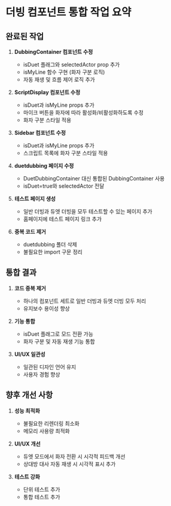 # 더빙 컴포넌트 통합 작업 요약

## 완료된 작업

1. **DubbingContainer 컴포넌트 수정**
   - isDuet 플래그와 selectedActor prop 추가
   - isMyLine 함수 구현 (화자 구분 로직)
   - 자동 재생 및 흐름 제어 로직 추가

2. **ScriptDisplay 컴포넌트 수정**
   - isDuet과 isMyLine props 추가
   - 마이크 버튼을 화자에 따라 활성화/비활성화하도록 수정
   - 화자 구분 스타일 적용

3. **Sidebar 컴포넌트 수정**
   - isDuet과 isMyLine props 추가
   - 스크립트 목록에 화자 구분 스타일 적용

4. **duetdubbing 페이지 수정**
   - DuetDubbingContainer 대신 통합된 DubbingContainer 사용
   - isDuet=true와 selectedActor 전달

5. **테스트 페이지 생성**
   - 일반 더빙과 듀엣 더빙을 모두 테스트할 수 있는 페이지 추가
   - 홈페이지에 테스트 페이지 링크 추가

6. **중복 코드 제거**
   - duetdubbing 폴더 삭제
   - 불필요한 import 구문 정리

## 통합 결과

1. **코드 중복 제거**
   - 하나의 컴포넌트 세트로 일반 더빙과 듀엣 더빙 모두 처리
   - 유지보수 용이성 향상

2. **기능 통합**
   - isDuet 플래그로 모드 전환 가능
   - 화자 구분 및 자동 재생 기능 통합

3. **UI/UX 일관성**
   - 일관된 디자인 언어 유지
   - 사용자 경험 향상

## 향후 개선 사항

1. **성능 최적화**
   - 불필요한 리렌더링 최소화
   - 메모리 사용량 최적화

2. **UI/UX 개선**
   - 듀엣 모드에서 화자 전환 시 시각적 피드백 개선
   - 상대방 대사 자동 재생 시 시각적 표시 추가

3. **테스트 강화**
   - 단위 테스트 추가
   - 통합 테스트 추가
